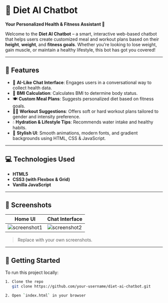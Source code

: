 # 🥗 Diet AI Chatbot

**Your Personalized Health & Fitness Assistant 💪**

Welcome to the **Diet AI Chatbot** – a smart, interactive web-based chatbot that helps users create customized meal and workout plans based on their **height**, **weight**, and **fitness goals**. Whether you're looking to lose weight, gain muscle, or maintain a healthy lifestyle, this bot has got you covered!

---

## 🌟 Features

- 🧠 **AI-Like Chat Interface**: Engages users in a conversational way to collect health data.
- 📏 **BMI Calculation**: Calculates BMI to determine body status.
- 🍽️ **Custom Meal Plans**: Suggests personalized diet based on fitness goals.
- 🏃‍♀️ **Workout Suggestions**: Offers soft or hard workout plans tailored to gender and intensity preference.
- 💧 **Hydration & Lifestyle Tips**: Recommends water intake and healthy habits.
- 💬 **Stylish UI**: Smooth animations, modern fonts, and gradient backgrounds using HTML, CSS & JavaScript.

---

## 💻 Technologies Used

- **HTML5**
- **CSS3 (with Flexbox & Grid)**
- **Vanilla JavaScript**

---

## 📸 Screenshots

| Home UI | Chat Interface |
|--------|----------------|
| ![screenshot1](link-to-image1) | ![screenshot2](link-to-image2) |

> Replace with your own screenshots.

---

## 🚀 Getting Started

To run this project locally:

```bash
1. Clone the repo
   git clone https://github.com/your-username/diet-ai-chatbot.git

2. Open `index.html` in your browser
